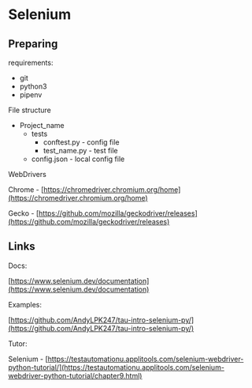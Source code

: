 # Selenium

## Preparing

requirements:

* git
* python3
* pipenv

File structure

* Project\_name
  * tests
    * conftest.py - config file
    * test\_name.py - test file
  * config.json - local config file

WebDrivers

Chrome - [https://chromedriver.chromium.org/home](https://chromedriver.chromium.org/home)

Gecko - [https://github.com/mozilla/geckodriver/releases](https://github.com/mozilla/geckodriver/releases)

## Links

Docs:

[https://www.selenium.dev/documentation](https://www.selenium.dev/documentation)

Examples:

[https://github.com/AndyLPK247/tau-intro-selenium-py/](https://github.com/AndyLPK247/tau-intro-selenium-py/)

Tutor:

Selenium - [https://testautomationu.applitools.com/selenium-webdriver-python-tutorial/](https://testautomationu.applitools.com/selenium-webdriver-python-tutorial/chapter9.html)
